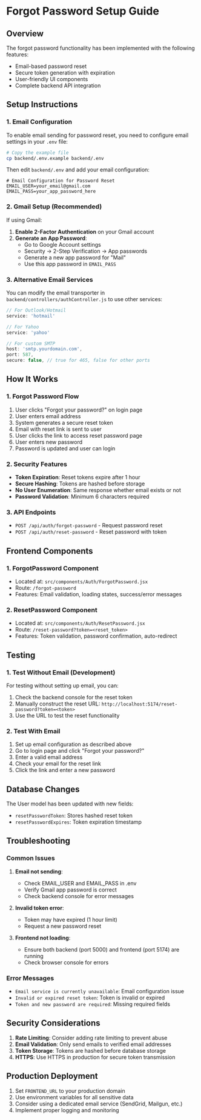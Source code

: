# Forgot Password Setup Guide

## Overview
The forgot password functionality has been implemented with the following features:
- Email-based password reset
- Secure token generation with expiration
- User-friendly UI components
- Complete backend API integration

## Setup Instructions

### 1. Email Configuration

To enable email sending for password reset, you need to configure email settings in your `.env` file:

```bash
# Copy the example file
cp backend/.env.example backend/.env
```

Then edit `backend/.env` and add your email configuration:

```env
# Email Configuration for Password Reset
EMAIL_USER=your_email@gmail.com
EMAIL_PASS=your_app_password_here
```

### 2. Gmail Setup (Recommended)

If using Gmail:

1. **Enable 2-Factor Authentication** on your Gmail account
2. **Generate an App Password**:
   - Go to Google Account settings
   - Security → 2-Step Verification → App passwords
   - Generate a new app password for "Mail"
   - Use this app password in `EMAIL_PASS`

### 3. Alternative Email Services

You can modify the email transporter in `backend/controllers/authController.js` to use other services:

```javascript
// For Outlook/Hotmail
service: 'hotmail'

// For Yahoo
service: 'yahoo'

// For custom SMTP
host: 'smtp.yourdomain.com',
port: 587,
secure: false, // true for 465, false for other ports
```

## How It Works

### 1. Forgot Password Flow

1. User clicks "Forgot your password?" on login page
2. User enters email address
3. System generates a secure reset token
4. Email with reset link is sent to user
5. User clicks the link to access reset password page
6. User enters new password
7. Password is updated and user can login

### 2. Security Features

- **Token Expiration**: Reset tokens expire after 1 hour
- **Secure Hashing**: Tokens are hashed before storage
- **No User Enumeration**: Same response whether email exists or not
- **Password Validation**: Minimum 6 characters required

### 3. API Endpoints

- `POST /api/auth/forgot-password` - Request password reset
- `POST /api/auth/reset-password` - Reset password with token

## Frontend Components

### 1. ForgotPassword Component
- Located at: `src/components/Auth/ForgotPassword.jsx`
- Route: `/forgot-password`
- Features: Email validation, loading states, success/error messages

### 2. ResetPassword Component
- Located at: `src/components/Auth/ResetPassword.jsx`
- Route: `/reset-password?token=<reset_token>`
- Features: Token validation, password confirmation, auto-redirect

## Testing

### 1. Test Without Email (Development)

For testing without setting up email, you can:

1. Check the backend console for the reset token
2. Manually construct the reset URL: `http://localhost:5174/reset-password?token=<token>`
3. Use the URL to test the reset functionality

### 2. Test With Email

1. Set up email configuration as described above
2. Go to login page and click "Forgot your password?"
3. Enter a valid email address
4. Check your email for the reset link
5. Click the link and enter a new password

## Database Changes

The User model has been updated with new fields:
- `resetPasswordToken`: Stores hashed reset token
- `resetPasswordExpires`: Token expiration timestamp

## Troubleshooting

### Common Issues

1. **Email not sending**:
   - Check EMAIL_USER and EMAIL_PASS in .env
   - Verify Gmail app password is correct
   - Check backend console for error messages

2. **Invalid token error**:
   - Token may have expired (1 hour limit)
   - Request a new password reset

3. **Frontend not loading**:
   - Ensure both backend (port 5000) and frontend (port 5174) are running
   - Check browser console for errors

### Error Messages

- `Email service is currently unavailable`: Email configuration issue
- `Invalid or expired reset token`: Token is invalid or expired
- `Token and new password are required`: Missing required fields

## Security Considerations

1. **Rate Limiting**: Consider adding rate limiting to prevent abuse
2. **Email Validation**: Only send emails to verified email addresses
3. **Token Storage**: Tokens are hashed before database storage
4. **HTTPS**: Use HTTPS in production for secure token transmission

## Production Deployment

1. Set `FRONTEND_URL` to your production domain
2. Use environment variables for all sensitive data
3. Consider using a dedicated email service (SendGrid, Mailgun, etc.)
4. Implement proper logging and monitoring
